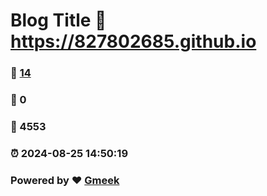 # Blog Title :link: https://827802685.github.io 
### :page_facing_up: [14](https://827802685.github.io/tag.html) 
### :speech_balloon: 0 
### :hibiscus: 4553 
### :alarm_clock: 2024-08-25 14:50:19 
### Powered by :heart: [Gmeek](https://github.com/Meekdai/Gmeek)

